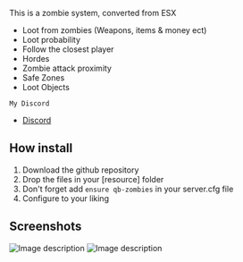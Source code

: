 This is a zombie system, converted from ESX
* Loot from zombies (Weapons, items & money ect)
* Loot probability
* Follow the closest player
* Hordes
* Zombie attack proximity
* Safe Zones
* Loot Objects

```My Discord```
- [Discord](https://discord.gg/UFng7DWnWP)


## How install
1. Download the github repository
2. Drop the files in your [resource] folder
3. Don't forget add `ensure qb-zombies` in your server.cfg file
4. Configure to your liking

## Screenshots
![Image description](https://cdn.discordapp.com/attachments/688425426015879308/966996245023449128/Screenshot_2022-04-22_023415.png)
![Image description](https://cdn.discordapp.com/attachments/688425426015879308/966996485654855680/unknown.png)

